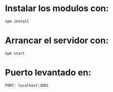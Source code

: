 # Instalar los modulos con:
    npm install

# Arrancar el servidor con:
    npm start

# Puerto levantado en:
    PORT: localhost:3001